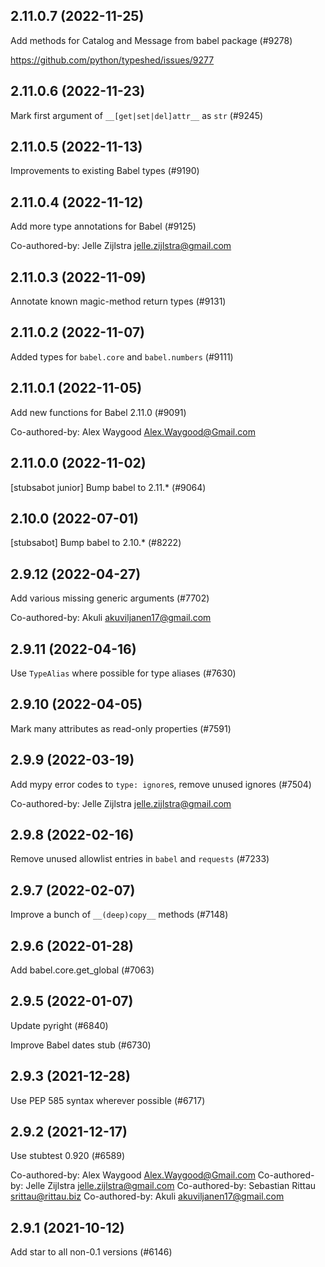 ## 2.11.0.7 (2022-11-25)

Add  methods for Catalog and Message from babel package (#9278)

https://github.com/python/typeshed/issues/9277

## 2.11.0.6 (2022-11-23)

Mark first argument of `__[get|set|del]attr__` as `str` (#9245)

## 2.11.0.5 (2022-11-13)

Improvements to existing Babel types (#9190)

## 2.11.0.4 (2022-11-12)

Add more type annotations for Babel (#9125)

Co-authored-by: Jelle Zijlstra <jelle.zijlstra@gmail.com>

## 2.11.0.3 (2022-11-09)

Annotate known magic-method return types (#9131)

## 2.11.0.2 (2022-11-07)

Added types for `babel.core` and `babel.numbers` (#9111)

## 2.11.0.1 (2022-11-05)

Add new functions for Babel 2.11.0 (#9091)

Co-authored-by: Alex Waygood <Alex.Waygood@Gmail.com>

## 2.11.0.0 (2022-11-02)

[stubsabot junior] Bump babel to 2.11.* (#9064)

## 2.10.0 (2022-07-01)

[stubsabot] Bump babel to 2.10.* (#8222)

## 2.9.12 (2022-04-27)

Add various missing generic arguments (#7702)

Co-authored-by: Akuli <akuviljanen17@gmail.com>

## 2.9.11 (2022-04-16)

Use `TypeAlias` where possible for type aliases (#7630)

## 2.9.10 (2022-04-05)

Mark many attributes as read-only properties (#7591)

## 2.9.9 (2022-03-19)

Add mypy error codes to `type: ignore`s, remove unused ignores (#7504)

Co-authored-by: Jelle Zijlstra <jelle.zijlstra@gmail.com>

## 2.9.8 (2022-02-16)

Remove unused allowlist entries in `babel` and `requests` (#7233)

## 2.9.7 (2022-02-07)

Improve a bunch of `__(deep)copy__` methods (#7148)

## 2.9.6 (2022-01-28)

Add babel.core.get_global (#7063)

## 2.9.5 (2022-01-07)

Update pyright (#6840)

Improve Babel dates stub (#6730)

## 2.9.3 (2021-12-28)

Use PEP 585 syntax wherever possible (#6717)

## 2.9.2 (2021-12-17)

Use stubtest 0.920 (#6589)

Co-authored-by: Alex Waygood <Alex.Waygood@Gmail.com>
Co-authored-by: Jelle Zijlstra <jelle.zijlstra@gmail.com>
Co-authored-by: Sebastian Rittau <srittau@rittau.biz>
Co-authored-by: Akuli <akuviljanen17@gmail.com>

## 2.9.1 (2021-10-12)

Add star to all non-0.1 versions (#6146)

